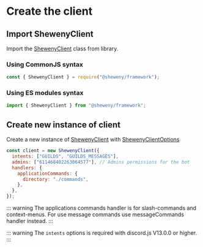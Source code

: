 # Create the client

## Import ShewenyClient

Import the [ShewenyClient](../../doc/classes/ShewenyClient.md) class from library.

### Using CommonJS syntax

```js
const { ShewenyClient } = require("@sheweny/framework");
```

### Using ES modules syntax

```js
import { ShewenyClient } from "@sheweny/framework";
```

## Create new instance of client

Create a new instance of [ShewenyClient](../../doc/classes/ShewenyClient.md) with [ShewenyClientOptions](../../doc/typedef/ShewenyClientOptions.md)

```js
const client = new ShewenyClient({
  intents: ["GUILDS", "GUILDS_MESSAGES"],
  admins: ["611468402263064577"], // Admins permissions for the bot
  handlers: {
    applicationCommands: {
      directory: "./commands",
    },
  },
});
```

::: warning
The applications commands handler is for slash-commands and context-menus.
For use message commands use messageCommands handler instead.
:::

::: warning
The `intents` options is required with discord.js V13.0.0 or higher.
:::
